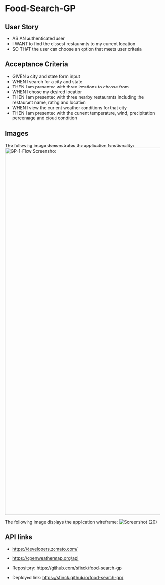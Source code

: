 # Food-Search-GP
## User Story
* AS AN authenticated user
* I WANT to find the closest restaurants to my current location
* SO THAT the user can choose an option that meets user criteria
## Acceptance Criteria
* GIVEN a city and state form input
* WHEN I search for a city and state
* THEN I am presented with three locations to choose from
* WHEN I chose my desired location
* THEN I am presented with three nearby restaurants including the restaurant name, rating and location
* WHEN I view the current weather conditions for that city
* THEN I am presented with the current temperature, wind, precipitation percentage and cloud condition
## Images

The following image demonstrates the application functionality:
<img width="1194" alt="GP-1-Flow Screenshot" src="https://user-images.githubusercontent.com/74476090/104820741-9948eb00-57fc-11eb-8220-e146f4a2c2a5.png">

The following image displays the application wireframe:
![Screenshot (20)](https://user-images.githubusercontent.com/74476090/104820754-b382c900-57fc-11eb-8ba1-cb5f528263ad.png)
## API links

* https://developers.zomato.com/
* https://openweathermap.org/api


* Repository:
https://github.com/sfinck/food-search-gp

* Deployed link:
https://sfinck.github.io/food-search-gp/
